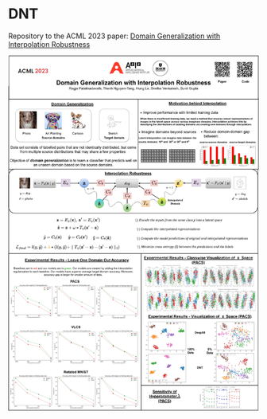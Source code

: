 # DNT
Repository to the ACML 2023 paper: [Domain Generalization with Interpolation Robustness](https://proceedings.mlr.press/v222/palakkadavath24a.html)

![alt text](https://github.com/ragjapk/DNT/blob/main/poster.jpg?raw=true)
